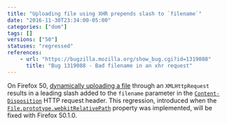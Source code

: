 ```yaml
---
title: "Uploading file using XHR prepends slash to `filename`"
date: "2016-11-30T23:34:00-05:00"
categories: ["dom"]
tags: []
versions: ["50"]
statuses: "regressed"
references:
    - url: "https://bugzilla.mozilla.org/show_bug.cgi?id=1319088"
      title: "Bug 1319088 - Bad filename in an xhr request"
---
```

On Firefox 50, [dynamically uploading a file](https://developer.mozilla.org/en-US/docs/Using_files_from_web_applications) through an `XMLHttpRequest` results in a leading slash added to the `filename` parameter in the [`Content-Disposition`](https://developer.mozilla.org/en-US/docs/Web/HTTP/Headers/Content-Disposition) HTTP request header. This regression, introduced when the [`File.prototype.webkitRelativePath`](https://developer.mozilla.org/en-US/docs/Web/API/File/webkitRelativePath) property was implemented, will be fixed with Firefox 50.1.0.
